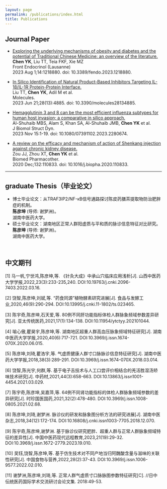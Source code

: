 ```yaml
---
layout: page
permalink: /publications/index.html
title: Publications
---
```




## Journal Paper

- <a href="https://pubmed.ncbi.nlm.nih.gov/37600709/" target="_blank">Exploring the underlying mechanisms of obesity and diabetes and the potential of Traditional Chinese Medicine: an overview of the literature.</a><br>
**Chen YK**, Liu TT, Teia FKF, Xie MZ<br>
Front Endocrinol (Lausanne)<br>
2023 Aug 1;14:1218880. doi: 10.3389/fendo.2023.1218880.

- <a href="https://pubmed.ncbi.nlm.nih.gov/37446547/" target="_blank">In Silico Identification of Natural Product-Based Inhibitors Targeting IL-1β/IL-1R Protein-Protein Interface.</a><br>
Liu TT, **Chen YK**, Adil M et al.<br>
Molecules.<br>
2023 Jun 21;28(13):4885. doi: 10.3390/molecules28134885.


- <a href="https://pubmed.ncbi.nlm.nih.gov/37965722/" target="_blank">Hemagglutinin 3 and 8 can be the most efficient influenza subtypes for human host invasion; a comparative in silico approach.</a><br>
Al-Shuhaib MBS, Alam S, Khan SA, Al-Shuhaib JMB, **Chen YK** et al.<br>
J Biomol Struct Dyn.<br>
2023 Nov 15:1-19. doi: 10.1080/07391102.2023.2280674.<br>

- <a href="https://pubmed.ncbi.nlm.nih.gov/33035831/" target="_blank">A review on the efficacy and mechanism of action of Shenkang injection against chronic kidney disease.</a><br>
Zou JJ, Zhou XT, **Chen YK** et al.<br>
Biomed Pharmacother.<br>
2020 Dec;132:110833. doi: 10.1016/j.biopha.2020.110833.<br>





---

## graduate Thesis（毕业论文）

- 博士毕业论文：从TRAF3IP2/NF-κB信号通路探讨陈皮药膳茶提取物防治肥胖症的机制。<br>**陈彦坤** (导师: 谢梦洲)。 <br>湖南中医药大学。
- 硕士毕业论文：湖南地区正常人群阳虚质与平和质的脉诊信息特征对比研究。<br>**陈彦坤** (导师: 谢梦洲)。 <br>湖南中医药大学。



<br>

## 中文期刊

[1] 马一帆,宁世鸿,陈彦坤,等. 《针灸大成》中承山穴临床应用浅析[J]. 山西中医药大学学报,2022,23(3):233-235,240. DOI:10.19763/j.cnki.2096-7403.2022.03.16.

[2] 饶智,陈彦坤,刘斌,等. “药食同源”植物酵素研究进展[J]. 食品与发酵工业,2020,46(9):290-294. DOI:10.13995/j.cnki.11-1802/ts.023465.

[3] 陈宇奇,陈彦坤,石天爱,等. 80例不同肝功能指标体检人群脉象频域参数差异研究[J]. 亚太传统医药,2021,17(1):134-138. DOI:10.11954/ytctyy.202101044.

[4] 喻心傲,瞿昊宇,陈彦坤,等. 湖南地区超重人群高血压脉象频域特征研究[J]. 湖南中医药大学学报,2020,40(6):717-721. DOI:10.3969/j.issn.1674-070X.2020.06.015.

[5] 陈彦坤,刘琦,瞿浩宇,等. 气虚质健康人群寸口脉脉诊信息特征研究[J]. 湖南中医药大学学报,2018,38(3):289-291. DOI:10.3969/j.issn.1674-070X.2018.03.014.

[6] 饶智,陈光宇,何群,等. 基于电子舌技术与人工口尝评价相结合的羌活胜湿汤矫味技术研究[J]. 中药材,2021,44(3):658-663. DOI:10.13863/j.issn1001-4454.2021.03.029.

[7] 陈宇奇,陈彦坤,吴嘉萍,等. 64例不同肾功能指标的体检人群脉象频域参数的差异研究[J]. 时珍国医国药,2021,32(2):478-480. DOI:10.3969/j.issn.1008-0805.2021.02.68.

[8] 陈彦坤,刘琦,谢梦洲. 脉诊仪的研发和脉象图分析方法的研究进展[J]. 湖南中医杂志,2018,34(12):172-174. DOI:10.16808/j.cnki.issn1003-7705.2018.12.070.

[9] 陈宇奇,陈彦坤,谢梦洲. 基于脉诊仪研究肥胖、超重人群与正常人群脉象频域特征的差异性[J]. 中国中医药现代远程教育,2023,21(19):29-32. DOI:10.3969/j.issn.1672-2779.2023.19.010.

[10] 吴钰,饶智,陈彦坤,等. 基于仿生技术对不同产地当归阿魏酸含量与滋味的关联性研究[J]. 中国食物与营养,2022,28(2):37-43. DOI:10.3969/j.issn.1006-9577.2022.02.010.

[11] 谢梦洲,陈彦坤,刘琦,等. 正常人群气虚质寸口脉脉图参数特征研究[C]. //日中伝统医药国际学术交流研讨会论文集. 2018:49-53.
